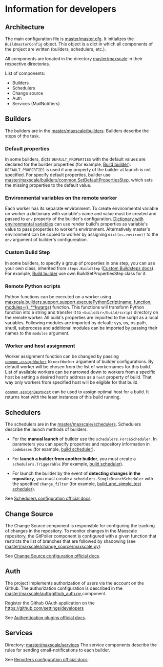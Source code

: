 # Information for developers

## Architecture

The main configuration file is [master/master.cfg](https://github.com/mariadb-corporation/maxscale-buildbot/blob/master/master/master.cfg). It initializes the `BuildmasterConfig` object. This object is a dict in which all components of the project are written (builders, schedulers, etc.).

All components are located in the directory [master/maxscale](https://github.com/mariadb-corporation/maxscale-buildbot/tree/master/master/maxscale) in their respective directories.

List of components:
* Builders
* Schedulers
* Change source
* Auth
* Services (MailNotifiers)

## Builders

The builders are in the [master/maxscale/builders](https://github.com/mariadb-corporation/maxscale-buildbot/blob/master/master/maxscale/builders). Builders describe the steps of the task.

### Default properties
In some builders, dicts `DEFAULT_PROPERTIES` with the default values are declared for the builder properties (for example, [Build builder](https://github.com/mariadb-corporation/maxscale-buildbot/blob/master/master/maxscale/builders/build.py)). `DEFAULT_PROPERTIES` is used if any property of the builder at launch is not specified. For specify default properties, builder use [master/maxscale/builders/common.SetDefaultPropertiesStep](https://github.com/mariadb-corporation/maxscale-buildbot/blob/master/master/maxscale/builders/support/common.py), which sets the missing properties to the default value.

### Environmental variables on the remote worker
Each worker has its separate environment. To create environmental variable on worker a dictionary with variable's name and value must be created and passed to `env` property of the builder's configuration.
[Dictionary with environmental variables](https://github.com/mariadb-corporation/maxscale-buildbot/blob/master/master/maxscale/builders/build.py#L8) can use render build's properties as variable's value to pass properties to worker's environment.
Alternatively master's environment can be copied to worker by assigning `dict(os.environ))` to the `env` argument of builder's configureation.

### Custom Build Step
In some builders, to specify a group of properties in one step, you can use your own class, inherited from `steps.BuildStep` ([Custom Buildsteps docs](http://docs.buildbot.net/current/manual/customization.html#writing-new-buildsteps)). For example,  [Build builder](https://github.com/mariadb-corporation/maxscale-buildbot/blob/master/master/maxscale/builders/build.py) use own BuildSetPropertiesStep class for it.

### Remote Python scripts
Python functions can be executed on a worker using [maxscale.builders.support.support.executePythonScript(name, function, modules=(), **kwargs)](https://github.com/mariadb-corporation/maxscale-buildbot/blob/master/master/maxscale/builders/support/support.py#L50) function. This functions will transform Python function into a string and transfer it to `<builddir>/build/script` directory on the remote worker.
All build's properties are imported to the script as a local variables. Following modules are imported by default: sys, os, os.path, shutil, subprocess and additional modules can be imported by passing their names to the `modules` argument.

### Worker and host assignment
Worker assignment function can be changed by passing [`common.assignWorker`](https://github.com/mariadb-corporation/maxscale-buildbot/blob/master/master/maxscale/builders/support/common.py#L197) to `nextWorker` argument of builder configurations.
By default worker will be chosen from the list of workernames for this build. List of available workers can be narrowed down to workers from a specific host be setting a desired host's address as a `host` property of build.
That way only workers from specified host will be eligible for that build.

[`common.assignBestHost`](https://github.com/mariadb-corporation/maxscale-buildbot/blob/master/master/maxscale/builders/support/common.py#L212) can be used to assign optimal host for a build. It returns host with the least instances of this build running.

## Schedulers
The schedulers are in the [master/maxscale/schedulers](https://github.com/mariadb-corporation/maxscale-buildbot/blob/master/master/maxscale/schedulers). Schedulers describe the launch methods of builders.

* For the **manual launch** of builder use the `schedulers.ForceScheduler`. In parameters you can specify properties and repository information in `codebases` (for example, [build scheduler](https://github.com/mariadb-corporation/maxscale-buildbot/blob/master/master/maxscale/schedulers/build.py)).

* For **launch a builder from another builder**, you must create a `schedulers.Triggerable` (for example, [build scheduler](https://github.com/mariadb-corporation/maxscale-buildbot/blob/master/master/maxscale/schedulers/build.py)).

* For launch the builder by the event of **detecting changes in the repository**, you must create a `schedulers.SingleBranchScheduler` with the specified `change_filter` (for example, [build_and_simple_test scheduler](https://github.com/mariadb-corporation/maxscale-buildbot/blob/master/master/maxscale/schedulers/build_and_simple_test.py)).

See [Schedulers configuration official docs](http://docs.buildbot.net/current/manual/cfg-schedulers.html).

## Change Source

The Change Source component is responsible for configuring the tracking of changes in the repository. To monitor changes in the Maxscale repository, the GitPoller component is configured with a given function that restricts the list of branches that are followed by shadowing (see [master/maxscale/change_source/maxscale.py](https://github.com/mariadb-corporation/maxscale-buildbot/blob/master/master/maxscale/change_source/maxscale.py)).

See [Change Source configuration official docs](http://docs.buildbot.net/current/manual/cfg-changesources.html).

## Auth

The project implements authorization of users via the account on the Github. The authorization configuration is described in the [master/maxscale/auth/github_auth.py
](https://github.com/mariadb-corporation/maxscale-buildbot/blob/master/master/maxscale/auth/github_auth.py) component. 

Register the Github OAuth application on the https://github.com/settings/developers

See [Authentication plugins official docs](http://docs.buildbot.net/current/manual/cfg-www.html#web-authentication).

## Services

Directory: [master/maxscale/services](https://github.com/mariadb-corporation/maxscale-buildbot/blob/master/master/maxscale/services/build.py)
The service components describe the rules for sending email-notifications to each builder.

See [Reporters configuration official docs](http://docs.buildbot.net/current/manual/cfg-reporters.html).
